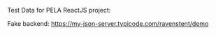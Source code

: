 Test Data for PELA ReactJS project:

Fake backend: https://my-json-server.typicode.com/ravenstent/demo
